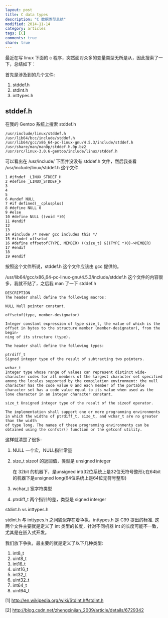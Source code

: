```yaml
---
layout: post
title: C data types
description: "C 数据类型总结"
modified: 2014-11-14
category: articles
tags: [C]
comments: true
share: true
---
```


最近在写 linux 下面的 c 程序，突然面对众多的变量类型无所是从，因此搜索了一下，总结如下：

首先是涉及到的几个文件:

1. stddef.h
2. stdint.h
3. inttypes.h

## stddef.h

在我的 Gentoo 系统上搜索 stddef.h

~~~
/usr/include/linux/stddef.h
/usr/lib64/bcc/include/stddef.h
/usr/lib64/gcc/x86_64-pc-linux-gnu/4.5.3/include/stddef.h
/usr/share/man/man0p/stddef.h.0p.bz2
/usr/src/linux-3.0.6-gentoo/include/linux/stddef.h
~~~

可以看出在 /usr/include/ 下面并没没有 stddef.h 文件，然后我查看 /usr/include/linux/stddef.h 这个文件

~~~
1 #ifndef _LINUX_STDDEF_H
2 #define _LINUX_STDDEF_H
3
4
5
6 #undef NULL
7 #if defined(__cplusplus)
8 #define NULL 0
9 #else
10 #define NULL ((void *)0)
11 #endif
12
13
14 #include /* newer gcc includes this */
15 #ifndef offsetof
16 #define offsetof(TYPE, MEMBER) ((size_t) &((TYPE *)0)->MEMBER)
17 #endif
18
19 #endif
~~~

按照这个文件所说，stddef.h 这个文件应该由 gcc 提供的。

/usr/lib64/gcc/x86_64-pc-linux-gnu/4.5.3/include/stddef.h 这个文件的内容很多，我就不贴了，之后我 man 了一下 stddef.h

~~~
DESCRIPTION
The header shall define the following macros:

NULL Null pointer constant.

offsetof(type, member-designator)

Integer constant expression of type size_t, the value of which is the offset in bytes to the structure member (member-designator), from the begin‐
ning of its structure (type).

The header shall define the following types:

ptrdiff_t
Signed integer type of the result of subtracting two pointers.

wchar_t
Integer type whose range of values can represent distinct wide-character codes for all members of the largest character set specified among the locales supported by the compilation environment: the null character has the code value 0 and each member of the portable character set has a code value equal to its value when used as the lone character in an integer character constant.

size_t Unsigned integer type of the result of the sizeof operator.

The implementation shall support one or more programming environments in which the widths of ptrdiff_t, size_t, and wchar_t are no greater than the width
of type long. The names of these programming environments can be obtained using the confstr() function or the getconf utility.
~~~

这样就清楚了很多:

1. NULL 一个宏，NULL指针常量
2. size_t sizeof 的返回值，类型是 unsigned integer

    在 32bit 的机器下，是unsigned int(32位系统上是32位无符号整形);在64bit的机器下是unsigned long(64位系统上是64位无符号整形)

3. wchar_t 宽字符类型
4. ptrdiff_t 两个指针的差，类型是 signed interger

stdint.h vs inttypes.h

stdint.h 与 inttypes.h 之间貌似存在着争执，inttypes.h 是 C99 提出的标准.
这两个文件主要就是定义了 int 类型的长度，针对不同机器 int 的长度可能不一致，尤其是在嵌入式开发。

我们放下争执，最主要的就是定义了以下几种类型:

1. int8_t
2. uint8_t
3. int16_t
4. uint16_t
5. int32_t
6. uint32_t
7. int64_t
8. uint64_t

[1] http://en.wikipedia.org/wiki/Stdint.h#stdint.h

[2] http://blog.csdn.net/zhengxinjian_2009/article/details/6729342
